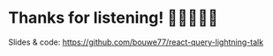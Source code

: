 # Thanks for listening! 🧔🏻‍♂️🙏🏻

Slides & code: 
https://github.com/bouwe77/react-query-lightning-talk
